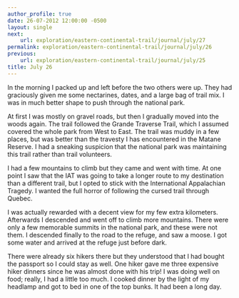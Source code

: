 ```yaml
---
author_profile: true
date: 26-07-2012 12:00:00 -0500
layout: single
next:
    url: exploration/eastern-continental-trail/journal/july/27
permalink: exploration/eastern-continental-trail/journal/july/26
previous:
    url: exploration/eastern-continental-trail/journal/july/25
title: July 26
---
```

In the morning I packed up and left before the two others were up. They had graciously given me some nectarines, dates, and a large bag of trail mix. I was in much better shape to push through the national park.

At first I was mostly on gravel roads, but then I gradually moved into the woods again. The trail followed the Grande Traverse Trail, which I assumed covered the whole park from West to East. The trail was muddy in a few places, but was better than the travesty I has encountered in the Matane Reserve. I had a sneaking suspicion that the national park was maintaining this trail rather than trail volunteers.

I had a few mountains to climb but they came and went with time. At one point I saw that the IAT was going to take a longer route to my destination than a different trail, but I opted to stick with the International Appalachian Tragedy. I wanted the full horror of following the cursed trail through Quebec.

I was actually rewarded with a decent view for my few extra kilometers. Afterwards I descended and went off to climb more mountains. There were only a few memorable summits in the national park, and these were not them. I descended finally to the road to the refuge, and saw a moose. I got some water and arrived at the refuge just before dark.

There were already six hikers there but they understood that I had bought the passport so I could stay as well. One hiker gave me three expensive hiker dinners since he was almost done with his trip! I was doing well on food; really, I had a little too much. I cooked dinner by the light of my headlamp and got to bed in one of the top bunks. It had been a long day.